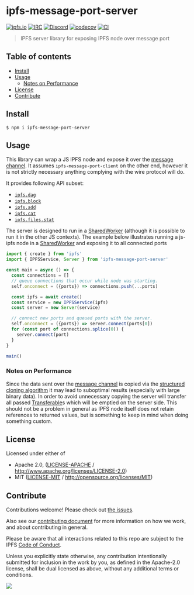 # ipfs-message-port-server <!-- omit in toc -->

[![ipfs.io](https://img.shields.io/badge/project-IPFS-blue.svg?style=flat-square)](http://ipfs.io)
[![IRC](https://img.shields.io/badge/freenode-%23ipfs-blue.svg?style=flat-square)](http://webchat.freenode.net/?channels=%23ipfs)
[![Discord](https://img.shields.io/discord/806902334369824788?style=flat-square)](https://discord.gg/ipfs)
[![codecov](https://img.shields.io/codecov/c/github/ipfs/js-ipfs.svg?style=flat-square)](https://codecov.io/gh/ipfs/js-ipfs)
[![CI](https://img.shields.io/github/workflow/status/ipfs/js-ipfs/test%20&%20maybe%20release/master?style=flat-square)](https://github.com/ipfs/js-ipfs/actions/workflows/js-test-and-release.yml)

> IPFS server library for exposing IPFS node over message port

## Table of contents <!-- omit in toc -->

- [Install](#install)
- [Usage](#usage)
  - [Notes on Performance](#notes-on-performance)
- [License](#license)
- [Contribute](#contribute)

## Install

```console
$ npm i ipfs-message-port-server
```

## Usage

This library can wrap a JS IPFS node and expose it over the [message channel][].
It assumes `ipfs-message-port-client` on the other end, however it is not
strictly necessary anything complying with the wire protocol will do.

It provides following API subset:

- [`ipfs.dag`](https://github.com/ipfs/js-ipfs/blob/master/docs/core-api/DAG.md)
- [`ipfs.block`](https://github.com/ipfs/js-ipfs/blob/master/docs/core-api/BLOCK.md)
- [`ipfs.add`](https://github.com/ipfs/js-ipfs/blob/master/docs/core-api/FILES.md#ipfsadddata-options)
- [`ipfs.cat`](https://github.com/ipfs/js-ipfs/blob/master/docs/core-api/FILES.md#ipfscatipfspath-options)
- [`ipfs.files.stat`](https://github.com/ipfs/js-ipfs/blob/master/docs/core-api/FILES.md#ipfsfilesstatpath-options)

The server is designed to run in a [SharedWorker][] (although it is possible to
run it in the other JS contexts). The example below illustrates running a js-ipfs
node in a [SharedWorker][] and exposing it to all connected ports

```js
import { create } from 'ipfs'
import { IPFSService, Server } from 'ipfs-message-port-server'

const main = async () => {
  const connections = []
  // queue connections that occur while node was starting.
  self.onconnect = ({ports}) => connections.push(...ports)

  const ipfs = await create()
  const service = new IPFSService(ipfs)
  const server = new Server(service)

  // connect new ports and queued ports with the server.
  self.onconnect = ({ports}) => server.connect(ports[0])
  for (const port of connections.splice(0)) {
    server.connect(port)
  }
}

main()
```

### Notes on Performance

Since the data sent over the [message channel][] is copied via
the [structured cloning algorithm][] it may lead to suboptimal
results (especially with large binary data). In order to avoid unnecessary
copying the server will transfer all passed [Transferable][]s which will be emptied
on the server side. This should not be a problem in general as IPFS node itself
does not retain references to returned values, but is something to keep in mind
when doing something custom.

## License

Licensed under either of

- Apache 2.0, ([LICENSE-APACHE](LICENSE-APACHE) / <http://www.apache.org/licenses/LICENSE-2.0>)
- MIT ([LICENSE-MIT](LICENSE-MIT) / <http://opensource.org/licenses/MIT>)

## Contribute

Contributions welcome! Please check out [the issues](https://github.com/ipfs/js-ipfs/issues).

Also see our [contributing document](https://github.com/ipfs/community/blob/master/CONTRIBUTING_JS.md) for more information on how we work, and about contributing in general.

Please be aware that all interactions related to this repo are subject to the IPFS [Code of Conduct](https://github.com/ipfs/community/blob/master/code-of-conduct.md).

Unless you explicitly state otherwise, any contribution intentionally submitted for inclusion in the work by you, as defined in the Apache-2.0 license, shall be dual licensed as above, without any additional terms or conditions.

[![](https://cdn.rawgit.com/jbenet/contribute-ipfs-gif/master/img/contribute.gif)](https://github.com/ipfs/community/blob/master/CONTRIBUTING.md)

[message channel]: https://developer.mozilla.org/en-US/docs/Web/API/MessageChannel

[SharedWorker]: https://developer.mozilla.org/en-US/docs/Web/API/SharedWorker

[`MessagePort`]: https://developer.mozilla.org/en-US/docs/Web/API/MessagePort

[structured cloning algorithm]: https://developer.mozilla.org/en-US/docs/Web/API/Web_Workers_API/Structured_clone_algorithm

[Transferable]: https://developer.mozilla.org/en-US/docs/Web/API/Transferable

[Blob]: https://developer.mozilla.org/en-US/docs/Web/API/Blob/Blob

[File]: https://developer.mozilla.org/en-US/docs/Web/API/File
